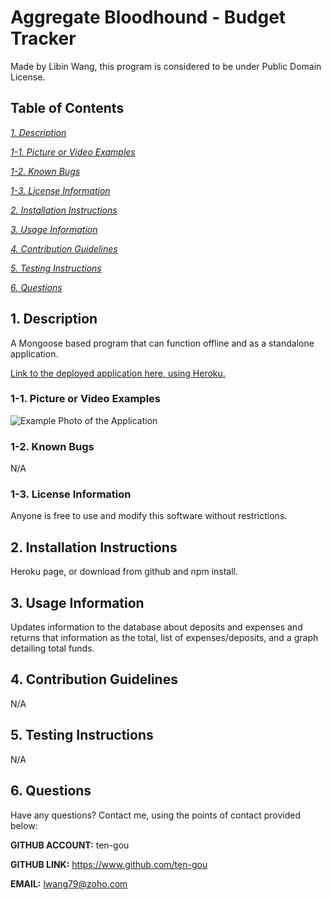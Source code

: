 
# Aggregate Bloodhound - Budget Tracker
Made by Libin Wang, this program is considered to be under Public Domain License.

## Table of Contents
[*1. Description*](#1-description)

[*1-1. Picture or Video Examples*](#1-1-picture-or-video-examples)

[*1-2. Known Bugs*](#1-2-known-bugs)

[*1-3. License Information*](#1-3-license-information)

[*2. Installation Instructions*](#2-installation-instructions)

[*3. Usage Information*](#3-usage-information)

[*4. Contribution Guidelines*](#4-contribution-guidelines)

[*5. Testing Instructions*](#5-testing-instructions)

[*6. Questions*](#6-questions)


## 1. Description
A Mongoose based program that can function offline and as a standalone application.

[Link to the deployed application here, using Heroku.](https://aggregate-bloodhound.herokuapp.com/)

### 1-1. Picture or Video Examples
![Example Photo of the Application](https://user-images.githubusercontent.com/30391578/172023197-0c736525-d944-476d-b8fa-b1d6802da221.png)


### 1-2. Known Bugs
N/A

### 1-3. License Information
Anyone is free to use and modify this software without restrictions.

## 2. Installation Instructions
Heroku page, or download from github and npm install.

## 3. Usage Information
Updates information to the database about deposits and expenses and returns that information as the total, list of expenses/deposits, and a graph detailing total funds.

## 4. Contribution Guidelines
N/A

## 5. Testing Instructions
N/A

## 6. Questions
Have any questions? Contact me, using the points of contact provided below:

**GITHUB ACCOUNT:** ten-gou

**GITHUB LINK:** https://www.github.com/ten-gou

**EMAIL:** lwang79@zoho.com
    